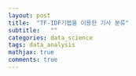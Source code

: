 ```yaml
---
layout: post
title:  "TF-IDF기법을 이용한 기사 분류"
subtitle:   ""
categories: data_science
tags: data_analysis
mathjax: true
comments: true
---
```


